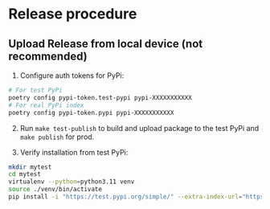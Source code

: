 # Release procedure

## Upload Release from local device (not recommended)

1. Configure auth tokens for PyPi:

```bash
# For test PyPi
poetry config pypi-token.test-pypi pypi-XXXXXXXXXXX
# For real PyPi index
poetry config pypi-token.pypi pypi-XXXXXXXXXXX
```

2. Run `make test-publish` to build and upload package to the test PyPi and `make publish` for prod.

3. Verify installation from test PyPi:

```bash
mkdir mytest
cd mytest
virtualenv --python=python3.11 venv
source ./venv/bin/activate
pip install -i "https://test.pypi.org/simple/" --extra-index-url="https://pypi.org/simple/" "ilcdlib[cli]"
```
